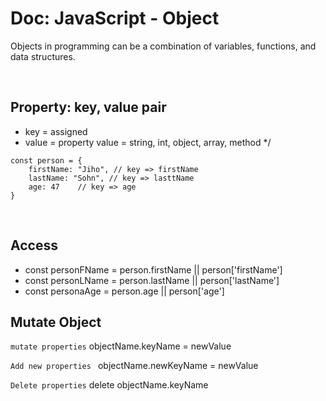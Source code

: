 # Doc: JavaScript - Object
Objects in programming can be a combination of variables, functions, and data structures.

<br>

## Property: key, value pair 
* key = assigned
* value = property value = string, int, object, array, method */

```
const person = {
    firstName: "Jiho", // key => firstName
    lastName: "Sohn", // key => lasttName
    age: 47    // key => age
}
```
<br>

## Access 
* const personFName = person.firstName  || person['firstName']
* const personLName = person.lastName || person['lastName']
* const personaAge = person.age || person['age']


## Mutate Object
`mutate properties`
objectName.keyName = newValue

`Add new properties `
objectName.newKeyName = newValue

`Delete properties`
delete objectName.keyName